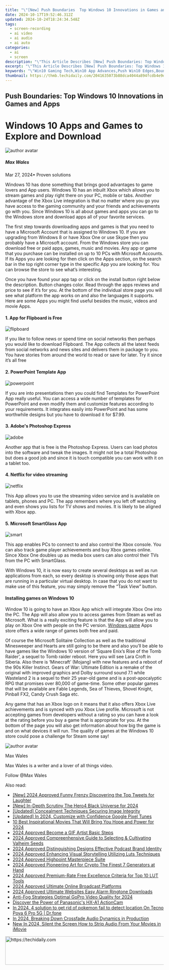 ```yaml
---
title: "\"[New] Push Boundaries  Top Windows 10 Innovations in Games and Apps for 2024\""
date: 2024-10-17T19:52:46.312Z
updated: 2024-10-24T18:24:34.548Z
tags: 
  - screen-recording
  - ai video
  - ai audio
  - ai auto
categories: 
  - ai
  - screen
description: "\"This Article Describes [New] Push Boundaries: Top Windows 10 Innovations in Games and Apps for 2024\""
excerpt: "\"This Article Describes [New] Push Boundaries: Top Windows 10 Innovations in Games and Apps for 2024\""
keywords: "\"Win10 Gaming Tech,Win10 App Advances,Push Win10 Edges,Boundary-Pushing Windows,Innovate Game Dev Win10,New Apps for Win10,Breakthrough Win10 Games\""
thumbnail: https://thmb.techidaily.com/2041635073b88dca4044a894fcdb4e9d1f4358f133672dcfc64784a5955ccf2a.jpg
---
```


## Push Boundaries: Top Windows 10 Innovations in Games and Apps

# Windows 10 Apps and Games to Explore and Download

![author avatar](https://images.wondershare.com/filmora/article-images/max-wales-author.jpg)

##### Max Wales

 Mar 27, 2024• Proven solutions

Windows 10 has done something that brings good advantages to game lovers and App users. Windows 10 has an inbuilt Xbox which allows you to stream games and play right there on your PC, mobile or tabs. Another advantage of the Xbox Live integration is that no matter where you go you have access to the gaming community and your friends and achievements go with you. Since Windows 10 is all about games and apps you can go to the Windows store and download apps all of your favorite services.

The first step towards downloading apps and games is that you need to have a Microsoft Account that is assigned to Windows 10\. If you are upgrading from Windows 8 or have Xbox One or use Skype then you probably have a Microsoft account. From the Windows store you can download free or paid apps, games, music and movies. Any app or game that you purchase can be installed on up to 10 PCs with Microsoft Accounts. If its Apps you are looking for then click on the Apps section, on the search bar in the top right corner type in the specific App you are looking for. You can browse the store to see what’s interesting.

Once you have found your app tap or click on the install button right below the description. Button changes color. Read through the apps reviews and price to see if it’s for you. At the bottom of the individual store page you will see what platform the app works on and also the languages it supports. Here are some Apps you might find useful besides the music, videos and movie Apps.

#### 1. App for Flipboard is Free

![flipboard](https://images.wondershare.com/filmora/article-images/flipboard.jpg)

If you like to follow news or spend time on social networks then perhaps you would like to download Flipboard. The App collects all the latest feeds from social networks and news sites and delivers them in package to you. You have stories from around the world to read or save for later. Try it since it’s all free

#### 2. PowerPoint Template App

![powerpoint](https://images.wondershare.com/filmora/article-images/powerpoint.jpg)

If you are into presentations then you could find Templates for PowerPoint App really useful. You can access a wide number of templates for PowerPoint and even modify them and customize features according to your requirements. It integrates easily into PowerPoint and has some worthwhile designs but you have to download it for $7.99.

#### 3. Adobe's Photoshop Express

![adobe](https://images.wondershare.com/filmora/article-images/adobe.png)

Another app that is free is the Photoshop Express. Users can load photos into the software and tweak the images. It might not be a total Photoshop but does a good job and since it is touch compatible you can work with it on a tablet too.

#### 4. Netflix for video streaming

![netflix](https://images.wondershare.com/filmora/article-images/netflix.jpg)

This App allows you to use the streaming video service and is available on tablets, phones and PC. The app remembers where you left off watching and even shows you lists for TV shows and movies. It is likely to be aligned with Xbox app.

#### 5. Microsoft SmartGlass App

![smart](https://images.wondershare.com/filmora/article-images/smart.jpg)

This app enables PCs to connect to and also control the Xbox console. You can also track game player achievements and buy Xbox games online. Since Xbox One doubles up as media box users can also control their TVs from the PC with SmartGlass.

With Windows 10, it is now easy to create several desktops as well as run applications from each, so every desktop is showing only those apps that are running in a particular virtual desktop. In case that you do not want to make use of this feature, you may simply remove the “Task View” button.

#### Installing games on Windows 10

Window 10 is going to have an Xbox App which will integrate Xbox One into the PC. The App will also allow you to access games from Steam as well as Microsoft. What is a really exciting feature is that the App will allow you to play on Xbox One with people on the PC version. [Windows game](https://tools.techidaily.com/wondershare/filmora/download/) Apps store offers a wide range of games both free and paid.

Of course the Microsoft Solitaire Collection as well as the traditional Minesweeper and Hearts are still going to be there and also you’ll be able to have games like the Windows 10 version of ‘Square Enix’s Rise of the Tomb Raider’, a sequel to Tomb raider reboot. Here you will see Lara Croft in Siberia. Also there is ‘Minecraft’ (Mojang) with new features and a reboot of the 90s Killer Instinct. Gears of War: Ultimate Edition is a remake of the original with improved graphics and Dolby surround sound 7.1 while Wasteland 2 is a sequel to their 25 year-old game and is a post-apocalyptic RPG that promises over 80,000 of game-time. Some other popular games that will be available are Fable Legends, Sea of Thieves, Shovel Knight, Pinball FX2, Candy Crush Saga etc.

Any game that has an Xbox logo on it means that it also offers Xbox Live achievements and is synced with you Xbox Live profile. Microsoft is not accepting games from developers without a rating so you can have a look at the rating before you buy a game that is appropriate for you. At the bottom of the page you will also get information about how big the game is and on what devices it will run. The quality of games at the Windows 10 store could pose a challenge for Steam some say!

![author avatar](https://images.wondershare.com/filmora/article-images/max-wales-author.jpg)

Max Wales

Max Wales is a writer and a lover of all things video.

Follow @Max Wales


<ins class="adsbygoogle"
     style="display:block"
     data-ad-format="autorelaxed"
     data-ad-client="ca-pub-7571918770474297"
     data-ad-slot="1223367746"></ins>



<ins class="adsbygoogle"
     style="display:block"
     data-ad-client="ca-pub-7571918770474297"
     data-ad-slot="8358498916"
     data-ad-format="auto"
     data-full-width-responsive="true"></ins>


<span class="atpl-alsoreadstyle">Also read:</span>
<div><ul>
<li><a href="https://twitter-videos.techidaily.com/new-2024-approved-funny-frenzy-discovering-the-top-tweets-for-laughter/"><u>[New] 2024 Approved Funny Frenzy Discovering the Top Tweets for Laughter</u></a></li>
<li><a href="https://fox-blue.techidaily.com/new-in-depth-scrutiny-the-hero4-black-universe-for-2024/"><u>[New] In-Depth Scrutiny The Hero4 Black Universe for 2024</u></a></li>
<li><a href="https://extra-hints.techidaily.com/updated-concealment-techniques-securing-image-integrity/"><u>[Updated] Concealment Techniques Securing Image Integrity</u></a></li>
<li><a href="https://fox-info.techidaily.com/updated-in-2024-customize-with-confidence-google-pixel-tunes/"><u>[Updated] In 2024, Customize with Confidence Google Pixel Tunes</u></a></li>
<li><a href="https://article-files.techidaily.com/10-best-inspirational-movies-that-will-bring-you-hope-and-power-for-2024/"><u>10 Best Inspirational Movies That Will Bring You Hope and Power for 2024</u></a></li>
<li><a href="https://article-files.techidaily.com/2024-approved-become-a-gif-artist-basic-steps/"><u>2024 Approved Become a GIF Artist Basic Steps</u></a></li>
<li><a href="https://screen-mirroring-recording.techidaily.com/2024-approved-compreenhensive-guide-to-selecting-and-cultivating-valheim-seeds/"><u>2024 Approved Compreenhensive Guide to Selecting & Cultivating Valheim Seeds</u></a></li>
<li><a href="https://article-files.techidaily.com/2024-approved-distinguishing-designs-effective-podcast-brand-identity/"><u>2024 Approved Distinguishing Designs Effective Podcast Brand Identity</u></a></li>
<li><a href="https://article-files.techidaily.com/2024-approved-enhancing-visual-storytelling-utilizing-luts-techniques/"><u>2024 Approved Enhancing Visual Storytelling Utilizing Luts Techniques</u></a></li>
<li><a href="https://article-files.techidaily.com/2024-approved-highpoint-masterpiece-suite/"><u>2024 Approved Highpoint Masterpiece Suite</u></a></li>
<li><a href="https://article-files.techidaily.com/2024-approved-pioneering-art-for-crypto-the-finest-7-generators-at-hand/"><u>2024 Approved Pioneering Art for Crypto The Finest 7 Generators at Hand</u></a></li>
<li><a href="https://article-files.techidaily.com/2024-approved-premium-rate-free-excellence-criteria-for-top-10-lut-tools/"><u>2024 Approved Premium-Rate Free Excellence Criteria for Top 10 LUT Tools</u></a></li>
<li><a href="https://article-files.techidaily.com/2024-approved-ultimate-online-broadcast-platforms/"><u>2024 Approved Ultimate Online Broadcast Platforms</u></a></li>
<li><a href="https://article-files.techidaily.com/2024-approved-ultimate-websites-easy-alarm-ringtone-downloads/"><u>2024 Approved Ultimate Websites Easy Alarm Ringtone Downloads</u></a></li>
<li><a href="https://extra-resources.techidaily.com/anti-fog-strategies-optimal-gopro-video-quality-for-2024/"><u>Anti-Fog Strategies Optimal GoPro Video Quality for 2024</u></a></li>
<li><a href="https://extra-hints.techidaily.com/discover-the-power-of-panasonics-hx-a1-actioncam/"><u>Discover the Power of Panasonic's HX-A1 ActionCam</u></a></li>
<li><a href="https://pokemon-go-android.techidaily.com/in-2024-4-solution-to-get-rid-of-pokemon-fail-to-detect-location-on-tecno-pova-6-pro-5g-drfone-by-drfone-virtual-android/"><u>In 2024, 4 solution to get rid of pokemon fail to detect location On Tecno Pova 6 Pro 5G | Dr.fone</u></a></li>
<li><a href="https://extra-lessons.techidaily.com/in-2024-breaking-down-crossfade-audio-dynamics-in-production/"><u>In 2024, Breaking Down Crossfade Audio Dynamics in Production</u></a></li>
<li><a href="https://sound-optimizing.techidaily.com/new-in-2024-silent-the-screen-how-to-strip-audio-from-your-movies-in-imovie/"><u>New In 2024, Silent the Screen How to Strip Audio From Your Movies in iMovie</u></a></li>
</ul></div>

<!-- affiliate ads begin -->
<a href="https://aligracehair.sjv.io/c/5597632/1896560/19272" target="_top" id="1896560">
  <img src="//a.impactradius-go.com/display-ad/19272-1896560" border="0" alt="https://techidaily.com" width="728" height="90"/>
</a>
<img height="0" width="0" src="https://aligracehair.sjv.io/i/5597632/1896560/19272" style="position:absolute;visibility:hidden;" border="0" />
<!-- affiliate ads end -->

